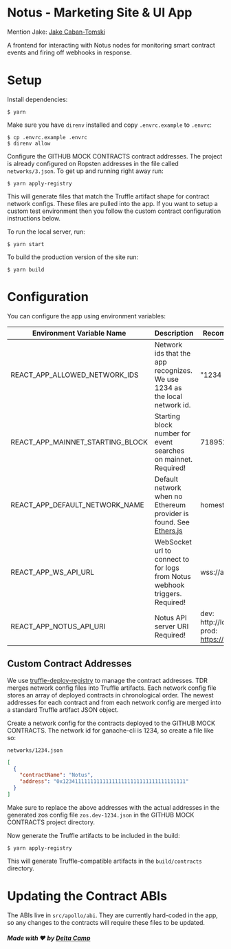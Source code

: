 # Notus - Marketing Site & UI App

Mention Jake: <a
                href='https://twitter.com/jacque006'
                target='_blank'
                rel='noopener noreferrer'
              >Jake Caban-Tomski</a>

A frontend for interacting with Notus nodes for monitoring smart contract events and firing off webhooks in response.

# Setup

Install dependencies:

```
$ yarn
```

Make sure you have `direnv` installed and copy `.envrc.example` to `.envrc`:

```
$ cp .envrc.example .envrc
$ direnv allow
```

Configure the GITHUB MOCK CONTRACTS contract addresses.  The project is already configured on Ropsten addresses in the file called `networks/3.json`.  To get up and running right away run:

```
$ yarn apply-registry
```

This will generate files that match the Truffle artifact shape for contract network configs.  These files are pulled into the app.  If you want to setup a custom test environment then you follow the custom contract configuration instructions below.

To run the local server, run:

```
$ yarn start
```

To build the production version of the site run:

```
$ yarn build
```

# Configuration

You can configure the app using environment variables:

| Environment Variable Name | Description | Recommended Value |
| --- | --- | --- |
| REACT_APP_ALLOWED_NETWORK_IDS | Network ids that the app recognizes.  We use 1234 as the local network id. | "1234 3 1" |
| REACT_APP_MAINNET_STARTING_BLOCK | Starting block number for event searches on mainnet.  Required! | 7189521 |
| REACT_APP_DEFAULT_NETWORK_NAME | Default network when no Ethereum provider is found. See [Ethers.js](https://docs.ethers.io/ethers.js/html/api-providers.html#connecting-to-ethereum) | homestead |
| REACT_APP_WS_API_URL | WebSocket url to connect to for logs from Notus webhook triggers.  Required! | wss://api.notus.events |
| REACT_APP_NOTUS_API_URI | Notus API server URI Required! | dev: http://localhost:4000  prod: https://api.notus.events |

## Custom Contract Addresses

We use [truffle-deploy-registry](https://github.com/MedXProtocol/truffle-deploy-registry) to manage the contract addresses.  TDR merges network config files into Truffle artifacts.  Each network config file stores an array of deployed contracts in chronological order.  The newest addresses for each contract and from each network config are merged into a standard Truffle artifact JSON object.

Create a network config for the contracts deployed to the GITHUB MOCK CONTRACTS.  The network id for ganache-cli is 1234, so create a file like so:

`networks/1234.json`

```json
[
  {
    "contractName": "Notus",
    "address": "0x1234111111111111111111111111111111111111"
  }
]
```

Make sure to replace the above addresses with the actual addresses in the generated zos config file `zos.dev-1234.json` in the GITHUB MOCK CONTRACTS project directory.

Now generate the Truffle artifacts to be included in the build:

```
$ yarn apply-registry
```

This will generate Truffle-compatible artifacts in the `build/contracts` directory.

# Updating the Contract ABIs

The ABIs live in `src/apollo/abi`.  They are currently hard-coded in the app, so any changes to the contracts will require these files to be updated.

##### Made with :heart: by [Delta Camp](https://delta.camp)
